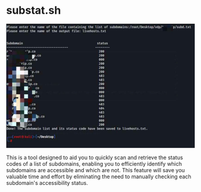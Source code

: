 # substat.sh
![](img/substat.jpg)

This is a tool designed to aid you to quickly scan and retrieve the status codes of a list of subdomains, enabling you to efficiently identify which subdomains are accessible and which are not. This feature will save you valuable time and effort by eliminating the need to manually checking each subdomain's accessibility status. 
